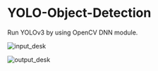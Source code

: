 # YOLO-Object-Detection
Run YOLOv3 by using OpenCV DNN module.

![input_desk](https://user-images.githubusercontent.com/12807657/59556205-4b9d4880-8ff1-11e9-9929-06b5e479a6de.gif)

![output_desk](https://user-images.githubusercontent.com/12807657/59556206-4f30cf80-8ff1-11e9-95a0-71ae07054386.gif)
